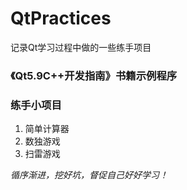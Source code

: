 # QtPractices
记录Qt学习过程中做的一些练手项目

### 《Qt5.9C++开发指南》书籍示例程序

### 练手小项目
1. 简单计算器
2. 数独游戏
3. 扫雷游戏

*循序渐进，挖好坑，督促自己好好学习！*
